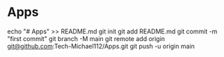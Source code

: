 # Apps

echo "# Apps" >> README.md
git init
git add README.md
git commit -m "first commit"
git branch -M main
git remote add origin git@github.com:Tech-Michael112/Apps.git
git push -u origin main
